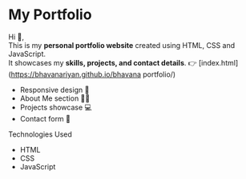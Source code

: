 # My Portfolio

Hi 👋,  
This is my **personal portfolio website** created using HTML, CSS and JavaScript.  
It showcases my **skills, projects, and contact details**.
👉 [index.html]              
(https://bhavanariyan.github.io/bhavana portfolio/)
- Responsive design 📱
- About Me section 🙋‍♀️
- Projects showcase 💻
- Contact form 📧

Technologies Used
- HTML
- CSS
- JavaScript
